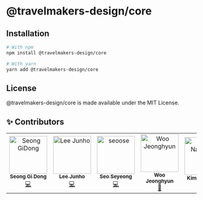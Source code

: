 # @travelmakers-design/core

## Installation

```bash
# With npm
npm install @travelmakers-design/core

# With yarn
yarn add @travelmakers-design/core
```

## License

@travelmakers-design/core is made available under the MIT License.

## ✨ Contributors

<!-- ALL-CONTRIBUTORS-LIST:START - Do not remove or modify this section -->
<!-- prettier-ignore-start -->
<!-- markdownlint-disable -->
<table>
  <tbody>
<tr>
      <td align="center"><a href="http://github.com/sgd122"><img src="https://avatars.githubusercontent.com/u/12554583?v=4?s=100" width="100px;" alt="Seong GiDong"/><br /><sub><b>Seong Gi Dong</b></sub></a><br /><a href="https://github.com/brave-people/Dev-Event/commits?author=sgd122" title="Code">💻</a></td>
      <td align="center"><a href="http://github.com/baegofda"><img src="https://avatars.githubusercontent.com/u/65588499?v=4" width="100px;" alt="Lee Junho"/><br /><sub><b> Lee Junho</b></sub></a><br /><a href="https://github.com/brave-people/Dev-Event/commits?author=baegofda" title="Code">💻</a></td>
      <td align="center"><a href="http://github.com/seoose"><img src="https://avatars.githubusercontent.com/u/118161196?v=4" width="100px;" alt="seoose"/><br /><sub><b>Seo Seyeong</b></sub></a><br /><a href="https://github.com/brave-people/Dev-Event/commits?author=roeniss" title="Code">💻</a></td>      
      <td align="center"><a href="http://github.com/vvooXD"><img src="https://avatars.githubusercontent.com/u/24476559?v=4" width="100px;" alt="Woo Jeonghyun"/><br /><sub><b>Woo Jeonghyun</b></sub></a><br /><a href="https://github.com/brave-people/Dev-Event/commits?author=roeniss" title="Designer">🎨</a></td>
      <td align="center"><a href="https://github.com/aeyongkim"><img src="https://avatars.githubusercontent.com/u/52952064?v=4" width="100px;" alt="Kim Nayeong"/><br /><sub><b>Kim Nayeong</b></sub></a><br /><a href="https://github.com/brave-people/Dev-Event/commits?author=roeniss" title="Designer">🎨</a></td>
    </tr>
  </tbody>
</table>